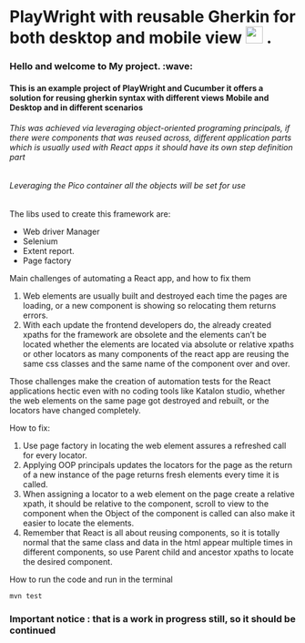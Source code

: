 <h1>PlayWright with reusable Gherkin for both desktop and  mobile view <img src="react-2.svg" height="30"> .</h1>

<h3>Hello and welcome to My project. :wave: </h3> 

<h4>This is an example project of PlayWright and Cucumber it offers a solution for reusing gherkin syntax with different
views Mobile and Desktop and in different scenarios</h4>
<h6>This was achieved via leveraging object-oriented programing principals, if there were components that was reused across,
different application parts which is usually used with React apps it should have its own step definition part</h6>
<h6>Leveraging the Pico container all the objects will be set for use</h6>

The libs used to create this framework are:
- Web driver Manager
- Selenium
- Extent report.
- Page factory

Main challenges of automating a React app, and how to fix them

1. Web elements are usually built and destroyed each time the pages are loading, or a new component is showing so relocating them returns errors.
2. With each update the frontend developers do, the already created xpaths for the framework are obsolete and the elements can’t be located whether the elements are located via absolute or relative xpaths or other locators as many components of the react app are reusing the same css classes and the same name of the component over and over.

Those challenges make the creation of automation tests for the React applications hectic even with no coding tools like Katalon studio, whether the web elements on the same page got destroyed and rebuilt,  or the locators have changed completely.

How to fix:
1. Use page factory in locating the web element assures a refreshed call for every locator.
2. Applying OOP principals updates the locators for  the page as the return of a new instance of the page returns fresh elements every time it is called.
3. When assigning a locator to a web element on the page create a relative xpath, it should be relative  to the component, scroll to view to the component when the Object of the component is called can also make it easier to locate the elements.
4. Remember that React is all about reusing components, so it is totally normal that the same class and data in the html appear multiple times in different components, so use Parent child and ancestor xpaths to locate the desired component.


How to run the code and run in the terminal
``` java 
mvn test
 ```

<h3>Important notice : that is a work in progress still, so it should be continued<h3>

